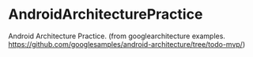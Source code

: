 # AndroidArchitecturePractice
Android Architecture Practice. (from googlearchitecture examples. https://github.com/googlesamples/android-architecture/tree/todo-mvp/)
